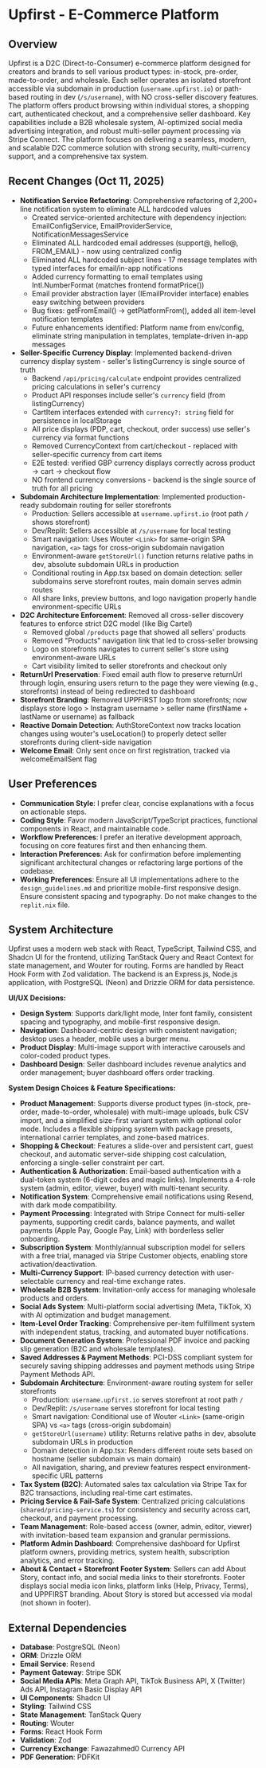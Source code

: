 # Upfirst - E-Commerce Platform

## Overview
Upfirst is a D2C (Direct-to-Consumer) e-commerce platform designed for creators and brands to sell various product types: in-stock, pre-order, made-to-order, and wholesale. Each seller operates an isolated storefront accessible via subdomain in production (`username.upfirst.io`) or path-based routing in dev (`/s/username`), with NO cross-seller discovery features. The platform offers product browsing within individual stores, a shopping cart, authenticated checkout, and a comprehensive seller dashboard. Key capabilities include a B2B wholesale system, AI-optimized social media advertising integration, and robust multi-seller payment processing via Stripe Connect. The platform focuses on delivering a seamless, modern, and scalable D2C commerce solution with strong security, multi-currency support, and a comprehensive tax system.

## Recent Changes (Oct 11, 2025)
- **Notification Service Refactoring**: Comprehensive refactoring of 2,200+ line notification system to eliminate ALL hardcoded values
  - Created service-oriented architecture with dependency injection: EmailConfigService, EmailProviderService, NotificationMessagesService
  - Eliminated ALL hardcoded email addresses (support@, hello@, FROM_EMAIL) - now using centralized config
  - Eliminated ALL hardcoded subject lines - 17 message templates with typed interfaces for email/in-app notifications
  - Added currency formatting to email templates using Intl.NumberFormat (matches frontend formatPrice())
  - Email provider abstraction layer (IEmailProvider interface) enables easy switching between providers
  - Bug fixes: getFromEmail() → getPlatformFrom(), added all item-level notification templates
  - Future enhancements identified: Platform name from env/config, eliminate string manipulation in templates, template-driven in-app messages
- **Seller-Specific Currency Display**: Implemented backend-driven currency display system - seller's listingCurrency is single source of truth
  - Backend `/api/pricing/calculate` endpoint provides centralized pricing calculations in seller's currency
  - Product API responses include seller's `currency` field (from listingCurrency)
  - CartItem interfaces extended with `currency?: string` field for persistence in localStorage
  - All price displays (PDP, cart, checkout, order success) use seller's currency via format functions
  - Removed CurrencyContext from cart/checkout - replaced with seller-specific currency from cart items
  - E2E tested: verified GBP currency displays correctly across product → cart → checkout flow
  - NO frontend currency conversions - backend is the single source of truth for all pricing
- **Subdomain Architecture Implementation**: Implemented production-ready subdomain routing for seller storefronts
  - Production: Sellers accessible at `username.upfirst.io` (root path `/` shows storefront)
  - Dev/Replit: Sellers accessible at `/s/username` for local testing
  - Smart navigation: Uses Wouter `<Link>` for same-origin SPA navigation, `<a>` tags for cross-origin subdomain navigation
  - Environment-aware `getStoreUrl()` function returns relative paths in dev, absolute subdomain URLs in production
  - Conditional routing in App.tsx based on domain detection: seller subdomains serve storefront routes, main domain serves admin routes
  - All share links, preview buttons, and logo navigation properly handle environment-specific URLs
- **D2C Architecture Enforcement**: Removed all cross-seller discovery features to enforce strict D2C model (like Big Cartel)
  - Removed global `/products` page that showed all sellers' products
  - Removed "Products" navigation link that led to cross-seller browsing
  - Logo on storefronts navigates to current seller's store using environment-aware URLs
  - Cart visibility limited to seller storefronts and checkout only
- **ReturnUrl Preservation**: Fixed email auth flow to preserve returnUrl through login, ensuring users return to the page they were viewing (e.g., storefronts) instead of being redirected to dashboard
- **Storefront Branding**: Removed UPPFIRST logo from storefronts; now displays store logo > Instagram username > seller name (firstName + lastName or username) as fallback
- **Reactive Domain Detection**: AuthStoreContext now tracks location changes using wouter's useLocation() to properly detect seller storefronts during client-side navigation
- **Welcome Email**: Only sent once on first registration, tracked via welcomeEmailSent flag

## User Preferences
- **Communication Style**: I prefer clear, concise explanations with a focus on actionable steps.
- **Coding Style**: Favor modern JavaScript/TypeScript practices, functional components in React, and maintainable code.
- **Workflow Preferences**: I prefer an iterative development approach, focusing on core features first and then enhancing them.
- **Interaction Preferences**: Ask for confirmation before implementing significant architectural changes or refactoring large portions of the codebase.
- **Working Preferences**: Ensure all UI implementations adhere to the `design_guidelines.md` and prioritize mobile-first responsive design. Ensure consistent spacing and typography. Do not make changes to the `replit.nix` file.

## System Architecture
Upfirst uses a modern web stack with React, TypeScript, Tailwind CSS, and Shadcn UI for the frontend, utilizing TanStack Query and React Context for state management, and Wouter for routing. Forms are handled by React Hook Form with Zod validation. The backend is an Express.js, Node.js application, with PostgreSQL (Neon) and Drizzle ORM for data persistence.

**UI/UX Decisions:**
- **Design System**: Supports dark/light mode, Inter font family, consistent spacing and typography, and mobile-first responsive design.
- **Navigation**: Dashboard-centric design with consistent navigation; desktop uses a header, mobile uses a burger menu.
- **Product Display**: Multi-image support with interactive carousels and color-coded product types.
- **Dashboard Design**: Seller dashboard includes revenue analytics and order management; buyer dashboard offers order tracking.

**System Design Choices & Feature Specifications:**
- **Product Management**: Supports diverse product types (in-stock, pre-order, made-to-order, wholesale) with multi-image uploads, bulk CSV import, and a simplified size-first variant system with optional color mode. Includes a flexible shipping system with package presets, international carrier templates, and zone-based matrices.
- **Shopping & Checkout**: Features a slide-over and persistent cart, guest checkout, and automatic server-side shipping cost calculation, enforcing a single-seller constraint per cart.
- **Authentication & Authorization**: Email-based authentication with a dual-token system (6-digit codes and magic links). Implements a 4-role system (admin, editor, viewer, buyer) with multi-tenant security.
- **Notification System**: Comprehensive email notifications using Resend, with dark mode compatibility.
- **Payment Processing**: Integrated with Stripe Connect for multi-seller payments, supporting credit cards, balance payments, and wallet payments (Apple Pay, Google Pay, Link) with borderless seller onboarding.
- **Subscription System**: Monthly/annual subscription model for sellers with a free trial, managed via Stripe Customer objects, enabling store activation/deactivation.
- **Multi-Currency Support**: IP-based currency detection with user-selectable currency and real-time exchange rates.
- **Wholesale B2B System**: Invitation-only access for managing wholesale products and orders.
- **Social Ads System**: Multi-platform social advertising (Meta, TikTok, X) with AI optimization and budget management.
- **Item-Level Order Tracking**: Comprehensive per-item fulfillment system with independent status, tracking, and automated buyer notifications.
- **Document Generation System**: Professional PDF invoice and packing slip generation (B2C and wholesale templates).
- **Saved Addresses & Payment Methods**: PCI-DSS compliant system for securely saving shipping addresses and payment methods using Stripe Payment Methods API.
- **Subdomain Architecture**: Environment-aware routing system for seller storefronts
  - Production: `username.upfirst.io` serves storefront at root path `/`
  - Dev/Replit: `/s/username` serves storefront for local testing
  - Smart navigation: Conditional use of Wouter `<Link>` (same-origin SPA) vs `<a>` tags (cross-origin subdomain)
  - `getStoreUrl(username)` utility: Returns relative paths in dev, absolute subdomain URLs in production
  - Domain detection in App.tsx: Renders different route sets based on hostname (seller subdomain vs main domain)
  - All navigation, sharing, and preview features respect environment-specific URL patterns
- **Tax System (B2C)**: Automated sales tax calculation via Stripe Tax for B2C transactions, including real-time cart estimates.
- **Pricing Service & Fail-Safe System**: Centralized pricing calculations (`shared/pricing-service.ts`) for consistency and security across cart, checkout, and payment processing.
- **Team Management**: Role-based access (owner, admin, editor, viewer) with invitation-based team expansion and granular permissions.
- **Platform Admin Dashboard**: Comprehensive dashboard for Upfirst platform owners, providing metrics, system health, subscription analytics, and error tracking.
- **About & Contact + Storefront Footer System**: Sellers can add About Story, contact info, and social media links to their storefronts. Footer displays social media icon links, platform links (Help, Privacy, Terms), and UPPFIRST branding. About Story is stored but accessed via modal (not shown in footer).

## External Dependencies
- **Database**: PostgreSQL (Neon)
- **ORM**: Drizzle ORM
- **Email Service**: Resend
- **Payment Gateway**: Stripe SDK
- **Social Media APIs**: Meta Graph API, TikTok Business API, X (Twitter) Ads API, Instagram Basic Display API
- **UI Components**: Shadcn UI
- **Styling**: Tailwind CSS
- **State Management**: TanStack Query
- **Routing**: Wouter
- **Forms**: React Hook Form
- **Validation**: Zod
- **Currency Exchange**: Fawazahmed0 Currency API
- **PDF Generation**: PDFKit